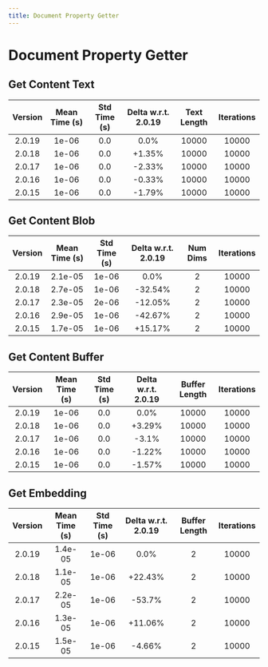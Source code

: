 ```yaml
---
title: Document Property Getter
---
```

# Document Property Getter

## Get Content Text

| Version | Mean Time (s) | Std Time (s) | Delta w.r.t. 2.0.19 | Text Length | Iterations |
| :---: | :---: | :---: | :---: | :---: | :---: |
| 2.0.19 | 1e-06 | 0.0 | 0.0% | 10000 | 10000 |
| 2.0.18 | 1e-06 | 0.0 | +1.35% | 10000 | 10000 |
| 2.0.17 | 1e-06 | 0.0 | -2.33% | 10000 | 10000 |
| 2.0.16 | 1e-06 | 0.0 | -0.33% | 10000 | 10000 |
| 2.0.15 | 1e-06 | 0.0 | -1.79% | 10000 | 10000 |
## Get Content Blob

| Version | Mean Time (s) | Std Time (s) | Delta w.r.t. 2.0.19 | Num Dims | Iterations |
| :---: | :---: | :---: | :---: | :---: | :---: |
| 2.0.19 | 2.1e-05 | 1e-06 | 0.0% | 2 | 10000 |
| 2.0.18 | 2.7e-05 | 1e-06 | -32.54% | 2 | 10000 |
| 2.0.17 | 2.3e-05 | 2e-06 | -12.05% | 2 | 10000 |
| 2.0.16 | 2.9e-05 | 1e-06 | -42.67% | 2 | 10000 |
| 2.0.15 | 1.7e-05 | 1e-06 | +15.17% | 2 | 10000 |
## Get Content Buffer

| Version | Mean Time (s) | Std Time (s) | Delta w.r.t. 2.0.19 | Buffer Length | Iterations |
| :---: | :---: | :---: | :---: | :---: | :---: |
| 2.0.19 | 1e-06 | 0.0 | 0.0% | 10000 | 10000 |
| 2.0.18 | 1e-06 | 0.0 | +3.29% | 10000 | 10000 |
| 2.0.17 | 1e-06 | 0.0 | -3.1% | 10000 | 10000 |
| 2.0.16 | 1e-06 | 0.0 | -1.22% | 10000 | 10000 |
| 2.0.15 | 1e-06 | 0.0 | -1.57% | 10000 | 10000 |
## Get Embedding

| Version | Mean Time (s) | Std Time (s) | Delta w.r.t. 2.0.19 | Buffer Length | Iterations |
| :---: | :---: | :---: | :---: | :---: | :---: |
| 2.0.19 | 1.4e-05 | 1e-06 | 0.0% | 2 | 10000 |
| 2.0.18 | 1.1e-05 | 1e-06 | +22.43% | 2 | 10000 |
| 2.0.17 | 2.2e-05 | 1e-06 | -53.7% | 2 | 10000 |
| 2.0.16 | 1.3e-05 | 1e-06 | +11.06% | 2 | 10000 |
| 2.0.15 | 1.5e-05 | 1e-06 | -4.66% | 2 | 10000 |
